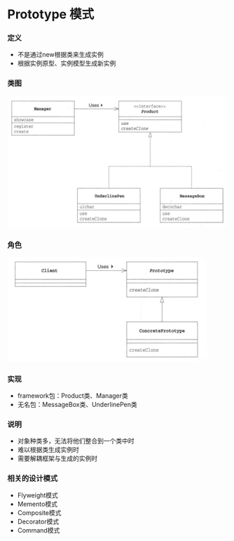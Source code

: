 # Prototype 模式

### 定义
- 不是通过new根据类来生成实例
- 根据实例原型、实例模型生成新实例

### 类图
![image](imgs/prototype-pattern.png)

### 角色
![image](imgs/prototype-pattern-role.png)

### 实现
- framework包：Product类、Manager类
- 无名包：MessageBox类、UnderlinePen类

### 说明
- 对象种类多，无法将他们整合到一个类中时
- 难以根据类生成实例时
- 需要解耦框架与生成的实例时

### 相关的设计模式
- Flyweight模式
- Memento模式
- Composite模式
- Decorator模式
- Command模式